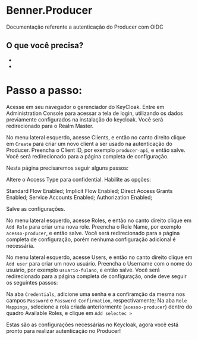 # Benner.Producer

Documentação referente a autenticação do Producer com OIDC

## O que você precisa?

- 
- 

# Passo a passo:

Acesse em seu navegador o gerenciador do KeyCloak. Entre em Administration Console para acessar a tela de login, utilizando os dados previamente configurados na instalação  do keycloak. Você será redirecionado para o Realm Master.

No menu lateral esquerdo, acesse Clients, e então no canto direito clique em `Create` para criar um novo client a ser usado na autenticação do Producer. Preencha o Client ID, por exemplo `producer-api`, e então salve. Você será redirecionado para a página completa de configuração.

Nesta página precisaremos seguir alguns passos:

Altere o Access Type para confidential.
Habilite as opções:

Standard Flow Enabled;
Implicit Flow Enabled;
Direct Access Grants Enabled;
Service Accounts Enabled;
Authorization Enabled;

Salve as configurações.


No menu lateral esquerdo, acesse Roles, e então no canto direito clique em `Add Role` para criar uma nova role. Preencha o Role Name, por exemplo `acesso-producer`, e então salve. Você será redirecionado para a página completa de configuração, porém nenhuma configuração adicional é necessária.

No menu lateral esquerdo, acesse Users, e então no canto direito clique em `Add user` para criar um novo usuário. Preencha o Username com o nome do usuário, por exemplo `usuario-fulano`, e então salve. Você será redirecionado para a página completa de configuração, onde deve seguir os seguintes passos:

Na aba `Credentials`, adicione uma senha e a confiramção da mesma nos campos `Password` e `Password Confirmation`, respectivamente;
Na aba `Role Mappings`, selecione a rola criada anteriormente (`acesso-producer`) dentro do quadro Available Roles, e clique em `Add selectec >`

Estas são as configurações necessárias no Keycloak, agora você está pronto para realizar autenticação no Producer! 




